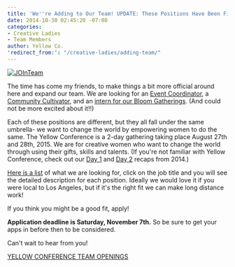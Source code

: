 ```yaml
---
title: 'We''re Adding to Our Team! UPDATE: These Positions Have Been Filled. Thanks!'
date: 2014-10-30 02:45:20 -07:00
categories:
- Creative Ladies
- Team Members
author: Yellow Co.
'redirect_from:': "/creative-ladies/adding-team/"
---
```


[![JOInTeam](https://yellow-blog-images.imgix.net/2014/10/JOInTeam1.jpg)](https://yellow-blog-images.imgix.net/2014/10/JOInTeam1.jpg)

The time has come my friends, to make things a bit more official around here and expand our team. We
are looking for an [Event Coordinator](http://yellowconference.com/event-coordinator/), a
[Community Cultivator](http://yellowconference.com/community-cultivator/), and an
[intern for our Bloom Gatherings](http://yellowconference.com/bloom-gathering-intern/). (And could
not be more excited about it!!)

Each of these positions are different, but they all fall under the same umbrella- we want to change
the world by empowering women to do the same. The Yellow Conference is a 2-day gathering taking
place August 27th and 28th, 2015\. We are for creative women who want to change the world through
using their gifts, skills and talents. (If you're not familiar with Yellow Conference, check out our
[Day 1](http://yellowconference.com/yellow-conference-2014-recap-day-1/) and
[Day 2](http://yellowconference.com/yellow-conference-2014-recap-day-2/) recaps from 2014.)

[Here is a list](http://yellowconference.com/team-openings/) of what we are looking for, click on
the job title and you will see the detailed description for each position. Ideally we would love it
if you were local to Los Angeles, but if it's the right fit we can make long distance work!

If you think you might be a good fit, apply!

**Application deadline is Saturday, November 7th.** So be sure to get your apps in before then to be
considered.

Can't wait to hear from you!

[YELLOW CONFERENCE TEAM OPENINGS](http://yellowconference.com/team-openings/)
